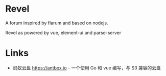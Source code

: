 # Revel

A forum inspired by flarum and based on nodejs.

Revel as powered by vue, element-ui and parse-server

# Links

* 蚂蚁云盘 https://antbox.io - 一个使用 Go 和 vue 编写，与 S3 兼容的云盘
